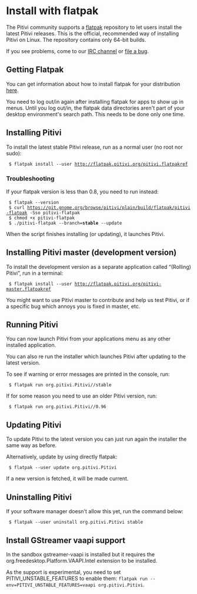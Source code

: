 # Install with flatpak

The Pitivi community supports a [flatpak](http://flatpak.org/)
repository to let users install the latest Pitivi releases. This is the
official, recommended way of installing Pitivi on Linux. The repository
contains only 64-bit builds.

If you see problems, come to our [IRC
channel](http://www.pitivi.org/?go=contact) or [file a
bug](Bug_reporting.md).

## Getting Flatpak

You can get information about how to install flatpak for your
distribution [here](http://flatpak.org/getting.html).

You need to log out/in again after installing flatpak for apps to show
up in menus. Until you log out/in, the flatpak data directories aren't
part of your desktop environment's search path. This needs to be done
only one time.

## Installing Pitivi

To install the latest stable Pitivi release, run as a normal user (no
root nor sudo):

` $ flatpak install --user `[`http://flatpak.pitivi.org/pitivi.flatpakref`](http://flatpak.pitivi.org/pitivi.flatpakref)

### Troubleshooting

If your flatpak version is less than 0.8, you need to run instead:

` $ flatpak --version`\
` $ curl `[`https://git.gnome.org/browse/pitivi/plain/build/flatpak/pitivi-flatpak`](https://git.gnome.org/browse/pitivi/plain/build/flatpak/pitivi-flatpak)` -Sso pitivi-flatpak`\
` $ chmod +x pitivi-flatpak`\
` $ ./pitivi-flatpak --branch=`**`stable`**` --update`

When the script finishes installing (or updating), it launches Pitivi.

## Installing Pitivi master (development version)

To install the development version as a separate application called
“(Rolling) Pitivi”, run in a terminal:

` $ flatpak install --user `[`http://flatpak.pitivi.org/pitivi-master.flatpakref`](http://flatpak.pitivi.org/pitivi-master.flatpakref)

You might want to use Pitivi master to contribute and help us test
Pitivi, or if a specific bug which annoys you is fixed in master, etc.

## Running Pitivi

You can now launch Pitivi from your applications menu as any other
installed application.

You can also re run the installer which launches Pitivi after updating
to the latest version.

To see if warning or error messages are printed in the console, run:

` $ flatpak run org.pitivi.Pitivi//stable`

If for some reason you need to use an older Pitivi version, run:

` $ flatpak run org.pitivi.Pitivi//0.96`

## Updating Pitivi

To update Pitivi to the latest version you can just run again the
installer the same way as before.

Alternatively, update by using directly flatpak:

` $ flatpak --user update org.pitivi.Pitivi`

If a new version is fetched, it will be made current.

## Uninstalling Pitivi

If your software manager doesn't allow this yet, run the command below:

` $ flatpak --user uninstall org.pitivi.Pitivi stable`

## Install GStreamer vaapi support

In the sandbox gstreamer-vaapi is installed but it requires the
org.freedesktop.Platform.VAAPI.Intel extension to be installed.

As the support is experimental, you need to set PITIVI_UNSTABLE_FEATURES
to enable them: `flatpak run --env=PITIVI_UNSTABLE_FEATURES=vaapi org.pitivi.Pitivi`.

